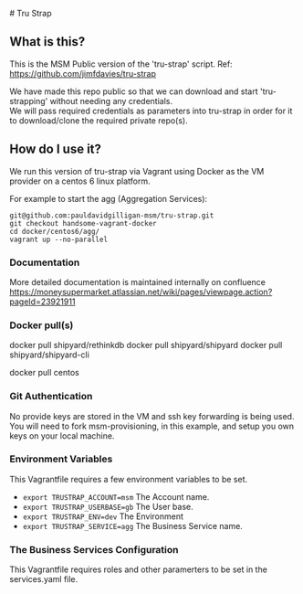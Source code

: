 # Tru Strap
## What is this?
This is the MSM Public version of the 'tru-strap' script.  Ref: https://github.com/jimfdavies/tru-strap

We have made this repo public so that we can download and start 'tru-strapping' without needing any credentials.  
We will pass required credentials as parameters into tru-strap in order for it to download/clone the required private repo(s).

## How do I use it?
We run this version of tru-strap via Vagrant using Docker as the VM provider on a centos 6 linux platform.

For example to start the agg (Aggregation Services):

```
git@github.com:pauldavidgilligan-msm/tru-strap.git
git checkout handsome-vagrant-docker
cd docker/centos6/agg/
vagrant up --no-parallel
```

### Documentation
More detailed documentation is maintained internally on confluence https://moneysupermarket.atlassian.net/wiki/pages/viewpage.action?pageId=23921911

### Docker pull(s)
docker pull shipyard/rethinkdb
docker pull shipyard/shipyard
docker pull shipyard/shipyard-cli

docker pull centos

### Git Authentication
No provide keys are stored in the VM and ssh key forwarding is being used. You will need to fork
msm-provisioning, in this example, and setup you own keys on your local machine.


### Environment Variables
This Vagrantfile requires a few environment variables to be set.

- ```export TRUSTRAP_ACCOUNT=msm``` The Account name.
- ```export TRUSTRAP_USERBASE=gb``` The User base.
- ```export TRUSTRAP_ENV=dev```     The Environment
- ```export TRUSTRAP_SERVICE=agg``` The Business Service name.

### The Business Services Configuration
This Vagrantfile requires roles and other paramerters to be set in the services.yaml file.

